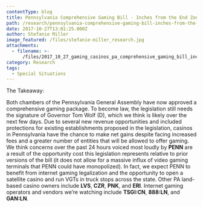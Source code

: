 ```yaml
---
contentType: blog
title: Pennsylvania Comprehensive Gaming Bill - Inches from the End Zone
path: /research/pennsylvania-comprehensive-gaming-bill-inches-from-the-end-zone/
date: 2017-10-27T13:01:25.000Z
author: Stefanie Miller
image_featured: /files/stefanie-miller_research.jpg
attachments:
  - filename: >-
      /files/2017_10_27_gaming_casinos_pa_comprehensive_gaming_bill_inches_from_end_zone.pdf
category: Research
tags:
  - Special Situations
---
```

The Takeaway:

Both chambers of the Pennsylvania General Assembly have now approved a comprehensive gaming package. To become law, the legislation still needs the signature of Governor Tom Wolf (D), which we think is likely over the next few days. Due to several new revenue opportunities and included protections for existing establishments proposed in the legislation, casinos in Pennsylvania have the chance to make net gains despite facing increased fees and a greater number of entities that will be allowed to offer gaming. We think concerns over the past 24 hours voiced most loudly by **PENN** are a result of the opportunity cost this legislation represents relative to prior versions of the bill (it does not allow for a massive influx of video gaming terminals that PENN could have monopolized). In fact, we expect PENN to benefit from internet gaming legalization and the opportunity to open a satellite casino and run VGTs in truck stops across the state. Other PA land-based casino owners include **LVS**, **CZR**, **PNK**, and **ERI**. Internet gaming operators and vendors we’re watching include **TSGI:CN**, **888:LN**, and **GAN:LN**.
